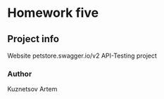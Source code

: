 # Homework five



## Project info

Website petstore.swagger.io/v2 API-Testing project

### Author

Kuznetsov Artem